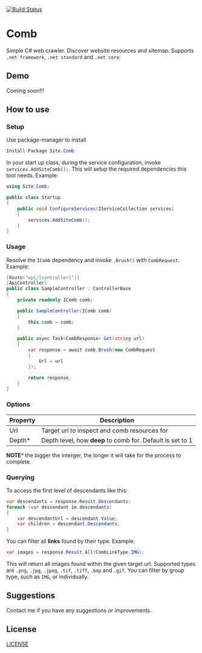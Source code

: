 [![Build Status](https://dev.azure.com/lino-playroom/Comb/_apis/build/status/adelinosousa.comb?branchName=master)](https://dev.azure.com/lino-playroom/Comb/_build/latest?definitionId=1&branchName=master)

# Comb
Simple C# web crawler. Discover website resources and sitemap. Supports `.net framework`, `.net standard` and `.net core`.

## Demo
Coming soon!!!

## How to use

### Setup

Use package-manager to install
```csharp
Install-Package Site.Comb
```
In your start up class, during the service configuration, invoke `services.AddSiteComb();`. This will setup the required dependencies this tool needs. Example:
```csharp
using Site.Comb;

public class Startup
{
    public void ConfigureServices(IServiceCollection services)
    {
        services.AddSiteComb();
    }
}
```

### Usage

Resolve the `IComb` dependency and invoke `.Brush()` with `CombRequest`. Example:
```csharp
[Route("api/[controller]")]
[ApiController]
public class SampleController : ControllerBase
{
    private readonly IComb comb;

    public SampleController(IComb comb)
    {
        this.comb = comb;
    }

    public async Task<CombResponse> Get(string url)
    {
        var response = await comb.Brush(new CombRequest
        {
            Url = url
        });

        return response;
    }
}
```

### Options

| Property | Description |
|----------|-------------|
| Url      | Target url to inspect and comb resources for |
| Depth*   | Depth level, how **deep** to comb for. Default is set to 1 |

**NOTE*** the bigger the interger, the longer it will take for the process to complete.

### Querying

To access the first level of descendants like this:
```csharp
var descendants = response.Result.Descendants;
foreach (var descendant in descendants)
{
    var descendantUrl = descendant.Value;
    var children = descendant.Descendants;
}
```

You can filter all **links** found by their type. Example:
```csharp
var images = response.Result.All(CombLinkType.IMG);
```
This will return all images found within the given target url. Supported types are `.png`, `.jpg`, `.jpeg`, `.tif`, `.tiff`, `.bmp` and `.gif`. You can filter by group type, such as `IMG`, or individually.

## Suggestions
Contact me if you have any suggestions or improvements.

## License
[LICENSE](LICENSE.md)
